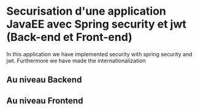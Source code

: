 Securisation d'une application JavaEE avec Spring security et jwt (Back-end et Front-end)
==
In this application we have implemented security with spring security and jwt. Furthermore we have made the internationalization

 Au niveau Backend
-
 Au niveau Frontend
-
